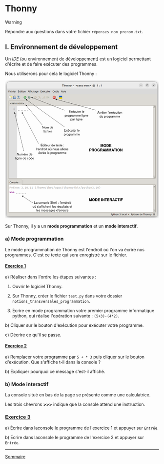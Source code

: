 # Thonny

> [!WARNING]
> Répondre aux questions dans votre fichier `réponses_nom_prenom.txt`.

## I. Environnement de développement

Un *IDE* (ou environnement de développement) est un logiciel permettant d'écrire et de faire exécuter des programmes.

Nous utiliserons pour cela le logiciel Thonny :

<img src="./img/presentation_thonny.png" width="800">

Sur Thonny, il y a un **mode programmation** et un **mode interactif**.

### a) Mode programmation

Le mode programmation de Thonny est l'endroit où l'on va écrire nos programmes. C'est ce texte qui sera enregistré sur le fichier.

#### <ins>Exercice 1</ins>

a) Réaliser dans l'ordre les étapes suivantes :

1. Ouvrir le logiciel Thonny.

2. Sur Thonny, créer le fichier `test.py` dans votre dossier `notions_transversales_programmation`.

3. Écrire en mode programmation votre premier programme informatique python, qui réalise l'opération suivante : `(5+3)-(4*2)`.

b) Cliquer sur le bouton d'exécution pour exécuter votre programme.

c) Décrire ce qu'il se passe.

#### <ins>Exercice 2</ins>

a) Remplacer votre programme par `5 + * 3` puis cliquer sur le bouton d'exécution. Que s'affiche t-il dans la console ?

b) Expliquer pourquoi ce message s'est-il affiché.

### b) Mode interactif

La console situé en bas de la page se présente comme une calculatrice.

Les trois chevrons **>>>** indique que la console attend une instruction.

### <ins>Exercice 3</ins>

a) Écrire dans laconsole le programme de l'exercice 1 et appuyer sur `Entrée`.

b) Écrire dans laconsole le programme de l'exercice 2 et appuyer sur `Entrée`.

________

[Sommaire](./../../README.md)